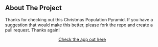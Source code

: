 

<!-- ABOUT THE PROJECT -->
## About The Project
Thanks for checking out this Christmas Population Pyramid. If you have a suggestion
that would make this better, please fork the repo and create a pull request.
Thanks again!

<!-- DEMO -->
<p align="center">
    <a href="https://xmas-sven.herokuapp.com/">Check the app out here</a>
  </p>
</p>










